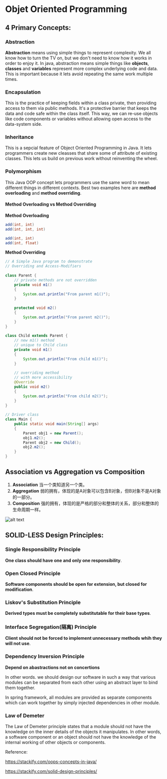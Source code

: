 # Objet Oriented Programming

## 4 Primary Concepts:

### Abstraction

**Abstraction** means using simple things to represent complexity. We all know how to turn the TV on, but we don't need to know how it works in order to enjoy it. In java, abstraction means simple things like **objects**, **classes** and **variables** represent more complex underlying code and data. This is important because it lets avoid repeating the same work multiple times. 

### Encapsulation

This is the practice of keeping fields within a class private, then providing access to them via public methods. 
It's a protective barrier that keeps the data and code safe within the class itself. This way, we can re-use objects like code components or variables without allowing open access to the data-system side. 

### Inheritance

This is a sepcial feature of Object Oriented Programming in Java. It lets programmers create new cleasses that share some of attribute of existing classes. This lets us build on previous work without reinventing the wheel.

### Polymorphism 

This Java OOP concept lets programmers use the same word to mean different things in different contexts. Best two examples here are **method overloading** and **method overriding**.

#### Method Overloading vs Method Overriding

**Method Overloading**

```java
add(int, int)
add(int, int, int)

add(int, int)
add(int, float)
```

**Method Overriding**
```java
// A Simple Java program to demonstrate 
// Overriding and Access-Modifiers 
  
class Parent { 
    // private methods are not overridden 
    private void m1() 
    { 
        System.out.println("From parent m1()"); 
    } 
  
    protected void m2() 
    { 
        System.out.println("From parent m2()"); 
    } 
} 
  
class Child extends Parent { 
    // new m1() method 
    // unique to Child class 
    private void m1() 
    { 
        System.out.println("From child m1()"); 
    } 
  
    // overriding method 
    // with more accessibility 
    @Override
    public void m2() 
    { 
        System.out.println("From child m2()"); 
    } 
} 
  
// Driver class 
class Main { 
    public static void main(String[] args) 
    { 
        Parent obj1 = new Parent(); 
        obj1.m2(); 
        Parent obj2 = new Child(); 
        obj2.m2(); 
    } 
} 
```

## Association vs Aggregation vs Composition

1. **Association** 当一个类知道另一个类。
2. **Aggregation** 弱的拥有，体现的是A对象可以包含B对象，但B对象不是A对象的一部分。
3. **Composition** 强的拥有，体现的是严格的部分和整体的关系，部分和整体的生命周期一样。

![alt text][engine]

[engine]: https://i.stack.imgur.com/bfBSY.png


## SOLID-LESS Design Principles:

### Single Responsibility Principle 

**One class should have one and only one responsibility**.


### Open Closed Principle 

**Software components should be open for extension, but closed for modification**.


### Liskov's Substitution Principle 

**Derived types must be completely substitutable for their base types**.


### Interface Segregation(隔离) Principle 

**Client should not be forced to implement unnecessary methods whih they will not use**.


### Dependency Inversion Principle 

**Depend on abastractions not on concertions**

In other words. we should design our software in such a way that various modules can be separated from each other using an abstract layer to bind them together.

In spring framework, all modules are provided as separate components which can work together by simply injected dependencies in other module. 

### Law of Demeter

The Law of Demeter principle states that a module should not have the knowledge on the inner details of the objects it manipulates. In other words, a software component or an object should not have the knowledge of the internal working of other objects or components.





Reference:

https://stackify.com/oops-concepts-in-java/

https://stackify.com/solid-design-principles/

